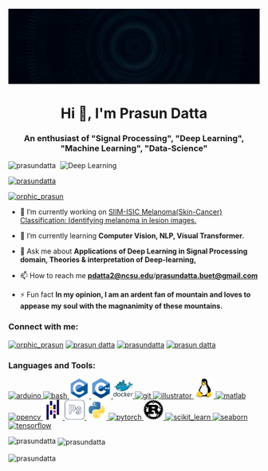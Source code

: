 ![MasterHead](https://github.com/PrasunDatta/PrasunDatta/blob/main/MyGif.gif)
<h1 align="center">Hi 👋, I'm Prasun Datta</h1>
<h3 align="center">An enthusiast of "Signal Processing", "Deep Learning", "Machine Learning", "Data-Science"</h3>
<img align="right" alt = "Deep Learning" width="400" src="https://editor.analyticsvidhya.com/uploads/95577cnn2.gif">

<p align="left"> <img src="https://komarev.com/ghpvc/?username=prasundatta&label=Profile%20views&color=0e75b6&style=flat" alt="prasundatta" /> </p>

<p align="left"> <a href="https://github.com/ryo-ma/github-profile-trophy"><img src="https://github-profile-trophy.vercel.app/?username=prasundatta" alt="prasundatta" /></a> </p>

<p align="left"> <a href="https://twitter.com/orphic_prasun" target="blank"><img src="https://img.shields.io/twitter/follow/orphic_prasun?logo=twitter&style=for-the-badge" alt="orphic_prasun" /></a> </p>

- 🔭 I’m currently working on [SIIM-ISIC Melanoma(Skin-Cancer) Classification: Identifying melanoma in lesion images.](kaggle.com/c/siim-isic-melanoma-classification)

- 🌱 I’m currently learning **Computer Vision, NLP, Visual Transformer.**

- 💬 Ask me about **Applications of Deep Learning in Signal Processing domain, Theories & interpretation of Deep-learning,**

- 📫 How to reach me **pdatta2@ncsu.edu**/**prasundatta.buet@gmail.com**

- ⚡ Fun fact **In my opinion, I am an ardent fan of mountain and loves to appease my soul with the magnanimity of these mountains.**

<h3 align="left">Connect with me:</h3>
<p align="left">
<a href="https://twitter.com/orphic_prasun" target="blank"><img align="center" src="https://raw.githubusercontent.com/rahuldkjain/github-profile-readme-generator/master/src/images/icons/Social/twitter.svg" alt="orphic_prasun" height="30" width="40" /></a>
<a href="https://linkedin.com/in/prasun-datta-1120b4146" target="blank"><img align="center" src="https://raw.githubusercontent.com/rahuldkjain/github-profile-readme-generator/master/src/images/icons/Social/linked-in-alt.svg" alt="prasun datta" height="30" width="40" /></a>
<a href="https://kaggle.com/prasundatta" target="blank"><img align="center" src="https://raw.githubusercontent.com/rahuldkjain/github-profile-readme-generator/master/src/images/icons/Social/kaggle.svg" alt="prasundatta" height="30" width="40" /></a>
<a href="https://fb.com/prasun.datta.1426" target="blank"><img align="center" src="https://raw.githubusercontent.com/rahuldkjain/github-profile-readme-generator/master/src/images/icons/Social/facebook.svg" alt="prasun datta" height="30" width="40" /></a>
</p>

<h3 align="left">Languages and Tools:</h3>
<p align="left"> <a href="https://www.arduino.cc/" target="_blank" rel="noreferrer"> <img src="https://cdn.worldvectorlogo.com/logos/arduino-1.svg" alt="arduino" width="40" height="40"/> </a> <a href="https://www.gnu.org/software/bash/" target="_blank" rel="noreferrer"> <img src="https://www.vectorlogo.zone/logos/gnu_bash/gnu_bash-icon.svg" alt="bash" width="40" height="40"/> </a> <a href="https://www.cprogramming.com/" target="_blank" rel="noreferrer"> <img src="https://raw.githubusercontent.com/devicons/devicon/master/icons/c/c-original.svg" alt="c" width="40" height="40"/> </a> <a href="https://www.w3schools.com/cpp/" target="_blank" rel="noreferrer"> <img src="https://raw.githubusercontent.com/devicons/devicon/master/icons/cplusplus/cplusplus-original.svg" alt="cplusplus" width="40" height="40"/> </a> <a href="https://www.docker.com/" target="_blank" rel="noreferrer"> <img src="https://raw.githubusercontent.com/devicons/devicon/master/icons/docker/docker-original-wordmark.svg" alt="docker" width="40" height="40"/> </a> <a href="https://git-scm.com/" target="_blank" rel="noreferrer"> <img src="https://www.vectorlogo.zone/logos/git-scm/git-scm-icon.svg" alt="git" width="40" height="40"/> </a> <a href="https://www.adobe.com/in/products/illustrator.html" target="_blank" rel="noreferrer"> <img src="https://www.vectorlogo.zone/logos/adobe_illustrator/adobe_illustrator-icon.svg" alt="illustrator" width="40" height="40"/> </a> <a href="https://www.linux.org/" target="_blank" rel="noreferrer"> <img src="https://raw.githubusercontent.com/devicons/devicon/master/icons/linux/linux-original.svg" alt="linux" width="40" height="40"/> </a> <a href="https://www.mathworks.com/" target="_blank" rel="noreferrer"> <img src="https://upload.wikimedia.org/wikipedia/commons/2/21/Matlab_Logo.png" alt="matlab" width="40" height="40"/> </a> <a href="https://opencv.org/" target="_blank" rel="noreferrer"> <img src="https://www.vectorlogo.zone/logos/opencv/opencv-icon.svg" alt="opencv" width="40" height="40"/> </a> <a href="https://pandas.pydata.org/" target="_blank" rel="noreferrer"> <img src="https://raw.githubusercontent.com/devicons/devicon/2ae2a900d2f041da66e950e4d48052658d850630/icons/pandas/pandas-original.svg" alt="pandas" width="40" height="40"/> </a> <a href="https://www.photoshop.com/en" target="_blank" rel="noreferrer"> <img src="https://raw.githubusercontent.com/devicons/devicon/master/icons/photoshop/photoshop-line.svg" alt="photoshop" width="40" height="40"/> </a> <a href="https://www.python.org" target="_blank" rel="noreferrer"> <img src="https://raw.githubusercontent.com/devicons/devicon/master/icons/python/python-original.svg" alt="python" width="40" height="40"/> </a> <a href="https://pytorch.org/" target="_blank" rel="noreferrer"> <img src="https://www.vectorlogo.zone/logos/pytorch/pytorch-icon.svg" alt="pytorch" width="40" height="40"/> </a> <a href="https://www.rust-lang.org" target="_blank" rel="noreferrer"> <img src="https://raw.githubusercontent.com/devicons/devicon/master/icons/rust/rust-plain.svg" alt="rust" width="40" height="40"/> </a> <a href="https://scikit-learn.org/" target="_blank" rel="noreferrer"> <img src="https://upload.wikimedia.org/wikipedia/commons/0/05/Scikit_learn_logo_small.svg" alt="scikit_learn" width="40" height="40"/> </a> <a href="https://seaborn.pydata.org/" target="_blank" rel="noreferrer"> <img src="https://seaborn.pydata.org/_images/logo-mark-lightbg.svg" alt="seaborn" width="40" height="40"/> </a> <a href="https://www.tensorflow.org" target="_blank" rel="noreferrer"> <img src="https://www.vectorlogo.zone/logos/tensorflow/tensorflow-icon.svg" alt="tensorflow" width="40" height="40"/> </a> </p>

<p><img align="left" src="https://github-readme-stats.vercel.app/api/top-langs?username=prasundatta&show_icons=true&locale=en&layout=compact" alt="prasundatta" /></p>

<p>&nbsp;<img align="center" src="https://github-readme-stats.vercel.app/api?username=prasundatta&show_icons=true&locale=en" alt="prasundatta" /></p>

<p><img align="center" src="https://github-readme-streak-stats.herokuapp.com/?user=prasundatta&" alt="prasundatta" /></p>
